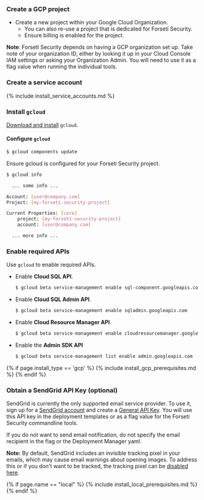 ### Create a GCP project
* Create a new project within your Google Cloud Organization.
  * You can also re-use a project that is dedicated for Forseti Security.
  * Ensure billing is enabled for the project.

**Note**: Forseti Security depends on having a GCP organization set up.
Take note of your organization ID, either by looking it up in
your Cloud Console IAM settings or asking your Organization Admin.
You will need to use it as a flag value when running the individual tools.

### Create a service account
{% include install_service_accounts.md %}

### Install `gcloud`
[Download and install](https://cloud.google.com/sdk/gcloud/) `gcloud`.

#### Configure `gcloud`

  ```sh
  $ gcloud components update
  ```
  
Ensure gcloud is configured for your Forseti Security project.

  ```sh
  $ gcloud info

    ... some info ...

  Account: [user@company.com]
  Project: [my-forseti-security-project]

  Current Properties: [core]
      project: [my-forseti-security-project]
      account: [user@company.com]

    ... more info ...
  ```

### Enable required APIs
Use `gcloud` to enable required APIs.

* Enable **Cloud SQL API**.

  ```sh
  $ gcloud beta service-management enable sql-component.googleapis.com
  ```

* Enable **Cloud SQL Admin API**.

  ```sh
  $ gcloud beta service-management enable sqladmin.googleapis.com
  ```

* Enable **Cloud Resource Manager API**.

  ```sh
  $ gcloud beta service-management enable cloudresourcemanager.googleapis.com
  ```

* Enable the **Admin SDK API**

  ```sh
  $ gcloud beta service-management list enable admin.googleapis.com
  ```

{% if page.install_type == 'gcp' %}
    {% include install_gcp_prerequisites.md %}
{% endif %}

### Obtain a SendGrid API Key (optional)
SendGrid is currently the only supported email service provider. To use it,
sign up for a [SendGrid account](https://sendgrid.com) and create a [General API Key](https://sendgrid.com/docs/User_Guide/Settings/api_keys.html).
You will use this API key in the deployment templates or as a flag value
for the Forseti Security commandline tools.

If you do not want to send email notification, do not specify the
email recipient in the flag or the Deployment Manager yaml.

**Note:** By default, SendGrid includes an invisible tracking pixel in your
emails, which may cause email warnings about opening images. To address this or
if you don't want to be tracked, the tracking pixel can be [disabled here](https://sendgrid.com/docs/User_Guide/Settings/tracking.html#-Open-Tracking).

{% if page.name == "local" %}
    {% include install_local_prerequisites.md %}
{% endif %}